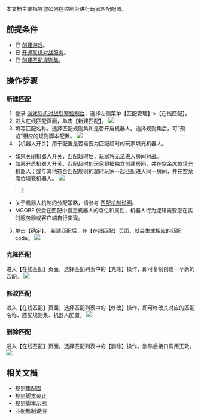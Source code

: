 

本文档主要指导您如何在控制台进行玩家匹配配置。

## 前提条件

- 已 [创建游戏](https://cloud.tencent.com/document/product/1038/33299#.E5.88.9B.E5.BB.BA.E6.B8.B8.E6.88.8F)。
- 已 [开通联机对战服务](https://cloud.tencent.com/document/product/1038/33299#.E5.BC.80.E9.80.9A.E8.81.94.E6.9C.BA.E5.AF.B9.E6.88.98.E6.9C.8D.E5.8A.A1)。
- 已 [创建匹配规则集](https://cloud.tencent.com/document/product/1038/47280)。

## 操作步骤

### 新建匹配

1. 登录 [游戏联机对战引擎控制台](https://console.cloud.tencent.com/mgobe)，选择左侧菜单【匹配管理】>【在线匹配】。
2. 进入在线匹配页面，单击【新建匹配】。
![](https://main.qcloudimg.com/raw/d34483284d76a5ef930401b2d7dbabc4.jpg)
3. 填写匹配名称，选择匹配规则集和是否开启机器人。选择规则集后，可“预览”相应的规则脚本配置。
![](https://main.qcloudimg.com/raw/2f7a0f691782abddea802896dd635590.jpg)
4. 【机器人开关】用于配置是否需要为匹配超时的玩家填充机器人。
 - 如果关闭机器人开关，匹配超时后，玩家将无法进入房间对战。
 - 如果开启机器人开关，匹配超时的玩家将被独立创建房间，并在空余席位填充机器人；或与其他符合匹配规则的超时玩家一起匹配进入同一房间，并在空余席位填充机器人。
![](https://main.qcloudimg.com/raw/cd617cd51ddf1b8d1c96557d774288e5.jpg)

>?
  - 关于机器人机制的分配策略，请参考 [匹配机制说明](https://cloud.tencent.com/document/product/1038/47281)。
  - MGOBE 仅会在匹配中指定机器人的席位和属性，机器人行为逻辑需要您在实时服务器或客户端自行实现。

5. 单击【确定】。 新建匹配后，在【在线匹配】页面，就会生成相应的匹配 code。
![](https://main.qcloudimg.com/raw/08684128ba6b1bcd4f8179a5722569f1.jpg)

### 克隆匹配

进入【在线匹配】页面，选择匹配列表中的【克隆】操作，即可复制创建一个新的匹配。
![](https://main.qcloudimg.com/raw/f05facb42c7d35c0c1b28efdab529f62.jpg)

### 修改匹配

进入【在线匹配】页面，选择匹配列表中的【修改】操作，即可修改其对应的匹配名称、匹配规则集、机器人配置。
![](https://main.qcloudimg.com/raw/09d225fe7b05c96591024c6d6eaea7d0.jpg)

### 删除匹配

进入【在线匹配】页面，选择匹配列表中的【删除】操作。删除后接口调用无效。
![](https://main.qcloudimg.com/raw/7c8243fa0e0a1c7007ea9e720605a09b.jpg)

## 相关文档
- [规则集配置](https://cloud.tencent.com/document/product/1038/47280)
- [规则脚本设计](https://cloud.tencent.com/document/product/1038/34952)
- [规则脚本示例](https://cloud.tencent.com/document/product/1038/34953)
- [匹配机制说明](https://cloud.tencent.com/document/product/1038/47281)
